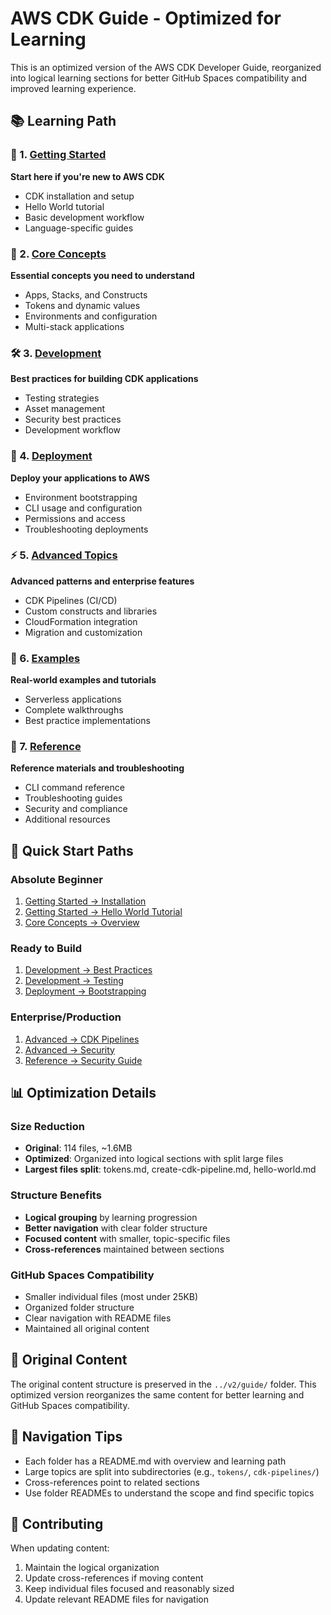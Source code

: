 # AWS CDK Guide - Optimized for Learning

This is an optimized version of the AWS CDK Developer Guide, reorganized into logical learning sections for better GitHub Spaces compatibility and improved learning experience.

## 📚 Learning Path

### 🚀 1. [Getting Started](01-getting-started/)
**Start here if you're new to AWS CDK**
- CDK installation and setup
- Hello World tutorial  
- Basic development workflow
- Language-specific guides

### 🧠 2. [Core Concepts](02-core-concepts/)
**Essential concepts you need to understand**
- Apps, Stacks, and Constructs
- Tokens and dynamic values
- Environments and configuration
- Multi-stack applications

### 🛠️ 3. [Development](03-development/)
**Best practices for building CDK applications**
- Testing strategies
- Asset management
- Security best practices
- Development workflow

### 🚀 4. [Deployment](04-deployment/)
**Deploy your applications to AWS**
- Environment bootstrapping
- CLI usage and configuration
- Permissions and access
- Troubleshooting deployments

### ⚡ 5. [Advanced Topics](05-advanced/)
**Advanced patterns and enterprise features**
- CDK Pipelines (CI/CD)
- Custom constructs and libraries
- CloudFormation integration
- Migration and customization

### 🎯 6. [Examples](06-examples/)
**Real-world examples and tutorials**
- Serverless applications
- Complete walkthroughs
- Best practice implementations

### 📖 7. [Reference](07-reference/)
**Reference materials and troubleshooting**
- CLI command reference
- Troubleshooting guides
- Security and compliance
- Additional resources

## 🎯 Quick Start Paths

### **Absolute Beginner**
1. [Getting Started → Installation](01-getting-started/getting-started.md)
2. [Getting Started → Hello World Tutorial](01-getting-started/hello-world.md)
3. [Core Concepts → Overview](02-core-concepts/core-concepts.md)

### **Ready to Build**
1. [Development → Best Practices](03-development/best-practices.md)
2. [Development → Testing](03-development/testing.md)
3. [Deployment → Bootstrapping](04-deployment/bootstrapping.md)

### **Enterprise/Production**
1. [Advanced → CDK Pipelines](05-advanced/create-cdk-pipeline.md)
2. [Advanced → Security](05-advanced/customize-permissions-boundaries.md)
3. [Reference → Security Guide](07-reference/security.md)

## 📊 Optimization Details

### Size Reduction
- **Original**: 114 files, ~1.6MB
- **Optimized**: Organized into logical sections with split large files
- **Largest files split**: tokens.md, create-cdk-pipeline.md, hello-world.md

### Structure Benefits
- **Logical grouping** by learning progression
- **Better navigation** with clear folder structure
- **Focused content** with smaller, topic-specific files
- **Cross-references** maintained between sections

### GitHub Spaces Compatibility
- Smaller individual files (most under 25KB)
- Organized folder structure
- Clear navigation with README files
- Maintained all original content

## 🔄 Original Content

The original content structure is preserved in the `../v2/guide/` folder. This optimized version reorganizes the same content for better learning and GitHub Spaces compatibility.

## 📝 Navigation Tips

- Each folder has a README.md with overview and learning path
- Large topics are split into subdirectories (e.g., `tokens/`, `cdk-pipelines/`)
- Cross-references point to related sections
- Use folder READMEs to understand the scope and find specific topics

## 🤝 Contributing

When updating content:
1. Maintain the logical organization
2. Update cross-references if moving content
3. Keep individual files focused and reasonably sized
4. Update relevant README files for navigation